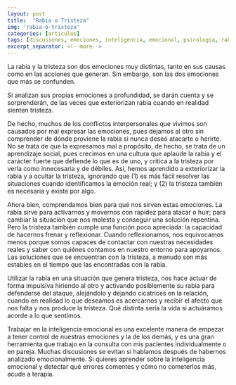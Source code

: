 ```yaml
---
layout: post
title:  "Rabia o Tristeza"
img: 'rabia-o-tristeza'
categories: [articulos]
tags: [discusiones, emociones, inteligencia, emocional, psicologia, rabia, terapia, tristeza]
excerpt_separator: <!--more-->
---
```


La rabia y la tristeza son dos emociones muy distintas, tanto en sus causas como en las acciones que generan. Sin embargo, son las dos emociones que más se confunden.

Si analizan sus propias emociones a profundidad, se darán cuenta y se sorprenderán, de las veces que exteriorizan rabia cuando en realidad sienten tristeza.

De hecho, muchos de los conflictos interpersonales que vivimos son causados por mal expresar las emociones, pues dejamos al otro sin comprender de dónde proviene la rabia si nunca deseó atacarte o herirte. No se trata de que la expresamos mal a propósito, de hecho, se trata de un aprendizaje social, pues crecimos en una cultura que aplaude la rabia y el carácter fuerte que defiende lo que es de uno, y critica a la tristeza por verla como innecesaria y de débiles. Así, hemos aprendido a exteriorizar la rabia y a ocultar la tristeza, ignorando que (1) es más fácil resolver las situaciones cuando identificamos la emoción real; y (2) la tristeza también es necesaria y existe por algo.

Ahora bien, comprendamos bien para qué nos sirven estas emociones. La rabia sirve para activarnos y movernos con rapidez para atacar o huir; para cambiar la situación que nos molesta y conseguir una solución repentina. Pero la tristeza también cumple una función poco apreciada: la capacidad de hacernos frenar y reflexionar. Cuando reflexionamos, nos equivocamos menos porque somos capaces de contactar con nuestras necesidades reales y saber con quiénes contamos en nuestro entorno para apoyarnos. Las soluciones que se encuentran con la tristeza, a menudo son más estables en el tiempo que las encontradas con la rabia.

Utilizar la rabia en una situación que genera tristeza, nos hace actuar de forma impulsiva hiriendo al otro y activando posiblemente su rabia para defenderse del ataque, alejándolo y dejando cicatrices en la relación, cuando en realidad lo que deseamos es acercarnos y recibir el afecto que nos falta y nos produce la tristeza. Qué distinta sería la vida si actuáramos acorde a lo que sentimos.

Trabajar en la inteligencia emocional es una excelente manera de empezar a tener control de nuestras emociones y la de los demás, y es una gran herramienta que trabajo en la consulta con mis pacientes individualmente o en pareja. Muchas discusiones se evitan si hablamos después de habernos analizado emocionalmente. Si quieres aprender sobre la inteligencia emocional y detectar qué errores comentes y cómo no cometerlos más, acude a terapia.